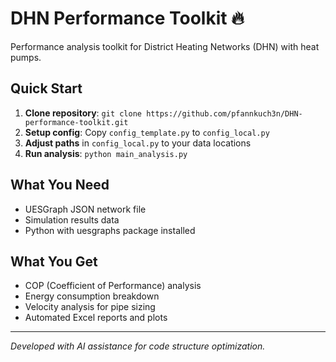 # DHN Performance Toolkit 🔥

Performance analysis toolkit for District Heating Networks (DHN) with heat pumps.

## Quick Start
1. **Clone repository**: `git clone https://github.com/pfannkuch3n/DHN-performance-toolkit.git`
2. **Setup config**: Copy `config_template.py` to `config_local.py`
3. **Adjust paths** in `config_local.py` to your data locations
4. **Run analysis**: `python main_analysis.py`

## What You Need
- UESGraph JSON network file
- Simulation results data
- Python with uesgraphs package installed

## What You Get
- COP (Coefficient of Performance) analysis
- Energy consumption breakdown
- Velocity analysis for pipe sizing
- Automated Excel reports and plots

---
*Developed with AI assistance for code structure optimization.*
